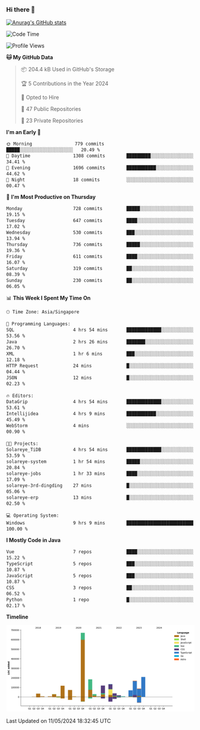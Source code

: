 ### Hi there 👋

[![Anurag's GitHub stats](https://github-readme-stats.vercel.app/api?username=xiumu2017&show_icons=true&theme=radical)](https://github.com/anuraghazra/github-readme-stats)

<!--
**xiumu2017/xiumu2017** is a ✨ _special_ ✨ repository because its `README.md` (this file) appears on your GitHub profile.

Here are some ideas to get you started:

- 🔭 I’m currently working on ...
- 🌱 I’m currently learning ...
- 👯 I’m looking to collaborate on ...
- 🤔 I’m looking for help with ...
- 💬 Ask me about ...
- 📫 How to reach me: ...
- 😄 Pronouns: ...
- ⚡ Fun fact: ...
-->

<!--START_SECTION:waka-->
![Code Time](http://img.shields.io/badge/Code%20Time-2%2C111%20hrs%2058%20mins-blue)

![Profile Views](http://img.shields.io/badge/Profile%20Views-0-blue)

**🐱 My GitHub Data** 

> 📦 204.4 kB Used in GitHub's Storage 
 > 
> 🏆 5 Contributions in the Year 2024
 > 
> 💼 Opted to Hire
 > 
> 📜 47 Public Repositories 
 > 
> 🔑 23 Private Repositories 
 > 
**I'm an Early 🐤** 

```text
🌞 Morning                779 commits         █████░░░░░░░░░░░░░░░░░░░░   20.49 % 
🌆 Daytime                1308 commits        █████████░░░░░░░░░░░░░░░░   34.41 % 
🌃 Evening                1696 commits        ███████████░░░░░░░░░░░░░░   44.62 % 
🌙 Night                  18 commits          ░░░░░░░░░░░░░░░░░░░░░░░░░   00.47 % 
```
📅 **I'm Most Productive on Thursday** 

```text
Monday                   728 commits         █████░░░░░░░░░░░░░░░░░░░░   19.15 % 
Tuesday                  647 commits         ████░░░░░░░░░░░░░░░░░░░░░   17.02 % 
Wednesday                530 commits         ███░░░░░░░░░░░░░░░░░░░░░░   13.94 % 
Thursday                 736 commits         █████░░░░░░░░░░░░░░░░░░░░   19.36 % 
Friday                   611 commits         ████░░░░░░░░░░░░░░░░░░░░░   16.07 % 
Saturday                 319 commits         ██░░░░░░░░░░░░░░░░░░░░░░░   08.39 % 
Sunday                   230 commits         ██░░░░░░░░░░░░░░░░░░░░░░░   06.05 % 
```


📊 **This Week I Spent My Time On** 

```text
🕑︎ Time Zone: Asia/Singapore

💬 Programming Languages: 
SQL                      4 hrs 54 mins       █████████████░░░░░░░░░░░░   53.56 % 
Java                     2 hrs 26 mins       ███████░░░░░░░░░░░░░░░░░░   26.70 % 
XML                      1 hr 6 mins         ███░░░░░░░░░░░░░░░░░░░░░░   12.18 % 
HTTP Request             24 mins             █░░░░░░░░░░░░░░░░░░░░░░░░   04.44 % 
JSON                     12 mins             █░░░░░░░░░░░░░░░░░░░░░░░░   02.23 % 

🔥 Editors: 
DataGrip                 4 hrs 54 mins       █████████████░░░░░░░░░░░░   53.61 % 
Intellijidea             4 hrs 9 mins        ███████████░░░░░░░░░░░░░░   45.49 % 
WebStorm                 4 mins              ░░░░░░░░░░░░░░░░░░░░░░░░░   00.90 % 

🐱‍💻 Projects: 
Solareye_TiDB            4 hrs 54 mins       █████████████░░░░░░░░░░░░   53.59 % 
solareye-system          1 hr 54 mins        █████░░░░░░░░░░░░░░░░░░░░   20.84 % 
solareye-jobs            1 hr 33 mins        ████░░░░░░░░░░░░░░░░░░░░░   17.09 % 
solareye-3rd-dingding    27 mins             █░░░░░░░░░░░░░░░░░░░░░░░░   05.06 % 
solareye-erp             13 mins             █░░░░░░░░░░░░░░░░░░░░░░░░   02.50 % 

💻 Operating System: 
Windows                  9 hrs 9 mins        █████████████████████████   100.00 % 
```

**I Mostly Code in Java** 

```text
Vue                      7 repos             ████░░░░░░░░░░░░░░░░░░░░░   15.22 % 
TypeScript               5 repos             ███░░░░░░░░░░░░░░░░░░░░░░   10.87 % 
JavaScript               5 repos             ███░░░░░░░░░░░░░░░░░░░░░░   10.87 % 
CSS                      3 repos             ██░░░░░░░░░░░░░░░░░░░░░░░   06.52 % 
Python                   1 repo              █░░░░░░░░░░░░░░░░░░░░░░░░   02.17 % 
```



**Timeline**

![Lines of Code chart](https://raw.githubusercontent.com/xiumu2017/xiumu2017/main/assets/bar_graph.png)


 Last Updated on 11/05/2024 18:32:45 UTC
<!--END_SECTION:waka-->
